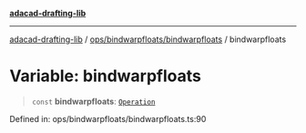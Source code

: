 [**adacad-drafting-lib**](../../../../README.md)

***

[adacad-drafting-lib](../../../../modules.md) / [ops/bindwarpfloats/bindwarpfloats](../README.md) / bindwarpfloats

# Variable: bindwarpfloats

> `const` **bindwarpfloats**: [`Operation`](../../../../objects/datatypes/type-aliases/Operation.md)

Defined in: ops/bindwarpfloats/bindwarpfloats.ts:90
